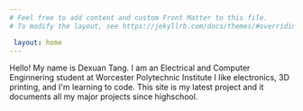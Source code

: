 ```yaml
---
# Feel free to add content and custom Front Matter to this file.
# To modify the layout, see https://jekyllrb.com/docs/themes/#overriding-theme-defaults

 layout: home
---
```

Hello! My name is Dexuan Tang. I am an Electrical and Computer Enginnering student at Worcester Polytechnic Institute I like electronics, 3D printing, and I'm learning to code. This site is my latest project and it documents all my major projects since highschool.

